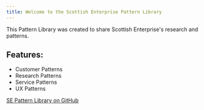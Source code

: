 ```yaml
---
title: Welcome to the Scottish Enterprise Pattern Library
---
```


This Pattern Library was created to share Scottish Enterprise's research and patterns.

## Features:

* Customer Patterns
* Research Patterns
* Service Patterns
* UX Patterns

[SE Pattern Library on GitHub](https://github.com/ScotentSD/patterns)
